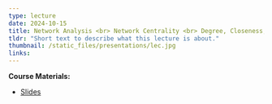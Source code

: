 ```yaml
---
type: lecture
date: 2024-10-15
title: Network Analysis <br> Network Centrality <br> Degree, Closeness, Betweenness, Katz
tldr: "Short text to describe what this lecture is about."
thumbnail: /static_files/presentations/lec.jpg
links: 
---
```

**Course Materials:**
- [Slides](/static_files/presentations/slides_lec_5.pdf)
